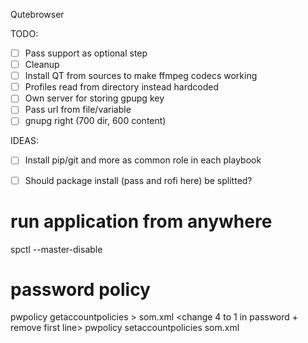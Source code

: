 Qutebrowser

TODO:
- [ ] Pass support as optional step
- [ ] Cleanup
- [ ] Install QT from sources to make ffmpeg codecs working
- [ ] Profiles read from directory instead hardcoded
- [ ] Own server for storing gpupg key
- [ ] Pass url from file/variable
- [ ] gnupg right (700 dir, 600 content)

IDEAS:
- [ ] Install pip/git and more as common role in each playbook
- [ ] Should package install (pass and rofi here) be splitted?


# run application from anywhere
spctl --master-disable

# password policy
pwpolicy getaccountpolicies > som.xml
<change 4 to 1 in password + remove first line>
pwpolicy setaccountpolicies som.xml
